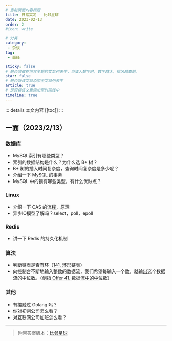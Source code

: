 ```yaml
---
# 当前页面内容标题
title: 日常实习 - 比邻星球
date: 2023-02-13
order: 2
#icon: write

# 分类
category:
 - 杂谈
tag:
 - 面经

sticky: false
# 是否收藏在博客主题的文章列表中，当填入数字时，数字越大，排名越靠前。
star: false
# 是否将该文章添加至文章列表中
article: true
# 是否将该文章添加至时间线中
timeline: true
---
```



::: details 本文内容
[[toc]]
:::


## 一面（2023/2/13）

### 数据库

- MySQL索引有哪些类型？
- 索引的数据结构是什么？为什么选 B+ 树？
- B+ 树的插入时间复杂度，查询时间复杂度是多少呢？
- 介绍一下 MySQL 的事务
- MySQL 中的锁有哪些类型，有什么优缺点？

### Linux

- 介绍一下 CAS 的流程，原理
- 异步IO模型了解吗？select，poll，epoll

### Redis

- 讲一下 Redis 的持久化机制

### 算法

- 判断链表是否有环（[141. 环形链表](https://leetcode.cn/problems/linked-list-cycle/description/)）
- 向控制台不断地输入整数的数据流，我们希望每输入一个数，就输出这个数据流的中位数。（[剑指 Offer 41. 数据流中的中位数](https://leetcode.cn/problems/shu-ju-liu-zhong-de-zhong-wei-shu-lcof/)）

### 其他

- 有接触过 Golang 吗？
- 你对初创公司怎么看？
- 对互联网公司加班怎么看？

---

> 附带答案版本：[比邻星球](https://www.wolai.com/aruni-01/ahQtDEiSHyDBtERzF7RcYT)

